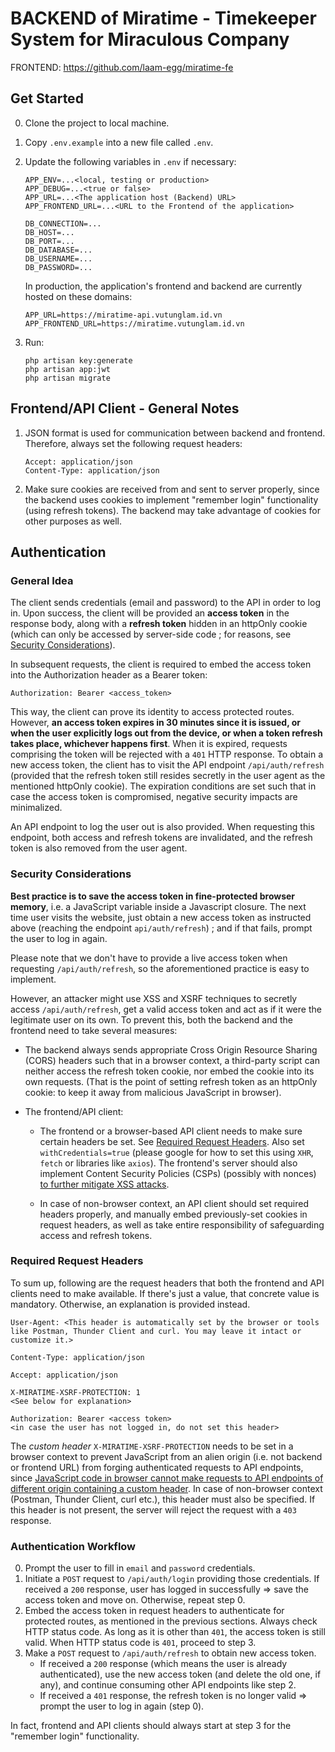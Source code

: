 # BACKEND of Miratime - Timekeeper System for Miraculous Company

FRONTEND: <https://github.com/laam-egg/miratime-fe>

## Get Started
0. Clone the project to local machine.
1. Copy `.env.example` into a new file called `.env`.
2. Update the following variables in `.env` if necessary:
    ```
    APP_ENV=...<local, testing or production>
    APP_DEBUG=...<true or false>
    APP_URL=...<The application host (Backend) URL>
    APP_FRONTEND_URL=...<URL to the Frontend of the application>

    DB_CONNECTION=...
    DB_HOST=...
    DB_PORT=...
    DB_DATABASE=...
    DB_USERNAME=...
    DB_PASSWORD=...
    ```

    In production, the application's frontend and backend are currently hosted on these domains:
    ```
    APP_URL=https://miratime-api.vutunglam.id.vn
    APP_FRONTEND_URL=https://miratime.vutunglam.id.vn
    ```

3. Run:
    ```shell
    php artisan key:generate
    php artisan app:jwt
    php artisan migrate
    ```

## Frontend/API Client - General Notes
1. JSON format is used for communication between backend and frontend. Therefore, always set the following request headers:
    ```
    Accept: application/json
    Content-Type: application/json
    ```

2. Make sure cookies are received from and sent to server properly, since the backend uses cookies to implement "remember login" functionality (using refresh tokens). The backend may take advantage of cookies for other purposes as well.

## Authentication

### General Idea
The client sends credentials (email and password) to the API in order to log in. Upon success, the client will be provided an **access token** in the response body, along with a **refresh token** hidden in an httpOnly cookie (which can only be accessed by server-side code ; for reasons, see [Security Considerations](#security-considerations)).

In subsequent requests, the client is required to embed the access token into the Authorization header as a Bearer token:
```
Authorization: Bearer <access_token>
```

This way, the client can prove its identity to access protected routes. However, **an access token expires in 30 minutes since it is issued, or when the user explicitly logs out from the device, or when a token refresh takes place, whichever happens first**. When it is expired, requests comprising the token will be rejected with a `401` HTTP response. To obtain a new access token, the client has to visit the API endpoint `/api/auth/refresh` (provided that the refresh token still resides secretly in the user agent as the mentioned httpOnly cookie). The expiration conditions are set such that in case the access token is compromised, negative security impacts are minimalized.

An API endpoint to log the user out is also provided. When requesting this endpoint, both access and refresh tokens are invalidated, and the refresh token is also removed from the user agent.

### Security Considerations
**Best practice is to save the access token in fine-protected browser memory**, i.e. a JavaScript variable inside a Javascript closure. The next time user visits the website, just obtain a new access token as instructed above (reaching the endpoint `api/auth/refresh`) ; and if that fails, prompt the user to log in again.

Please note that we don't have to provide a live access token when requesting `/api/auth/refresh`, so the aforementioned practice is easy to implement.

However, an attacker might use XSS and XSRF techniques to secretly access `/api/auth/refresh`, get a valid access token and act as if it were the legitimate user on its own. To prevent this, both the backend and the frontend need to take several measures:

 - The backend always sends appropriate Cross Origin Resource Sharing (CORS) headers such that in a browser context, a third-party script can neither access the refresh token cookie, nor embed the cookie into its own requests. (That is the point of setting refresh token as an httpOnly cookie: to keep it away from malicious JavaScript in browser).

 - The frontend/API client:

    + The frontend or a browser-based API client needs to make sure certain headers be set. See [Required Request Headers](#required-request-headers). Also set `withCredentials=true` (please google for how to set this using `XHR`, `fetch` or libraries like `axios`). The frontend's server should also implement Content Security Policies (CSPs) (possibly with nonces) [to further mitigate XSS attacks](https://developer.mozilla.org/en-US/docs/Web/HTTP/CSP#using_csp).

    + In case of non-browser context, an API client should set required headers properly, and manually embed previously-set cookies in request headers, as well as take entire responsibility of safeguarding access and refresh tokens.

### Required Request Headers
To sum up, following are the request headers that both the frontend and API clients need to make available. If there's just a value, that concrete value is mandatory. Otherwise, an explanation is provided instead.

```
User-Agent: <This header is automatically set by the browser or tools like Postman, Thunder Client and curl. You may leave it intact or customize it.>

Content-Type: application/json

Accept: application/json

X-MIRATIME-XSRF-PROTECTION: 1
<See below for explanation>

Authorization: Bearer <access token>
<in case the user has not logged in, do not set this header>
```

The *custom header* `X-MIRATIME-XSRF-PROTECTION` needs to be set in a browser context to prevent JavaScript from an alien origin (i.e. not backend or frontend URL) from forging authenticated requests to API endpoints, since [JavaScript code in browser cannot make requests to API endpoints of different origin containing a custom header](https://cheatsheetseries.owasp.org/cheatsheets/Cross-Site_Request_Forgery_Prevention_Cheat_Sheet.html#custom-request-headers). In case of non-browser context (Postman, Thunder Client, curl etc.), this header must also be specified. If this header is not present, the server will reject the request with a `403` response.

### Authentication Workflow
0. Prompt the user to fill in `email` and `password` credentials.
1. Initiate a `POST` request to `/api/auth/login` providing those credentials. If received a `200` response, user has logged in successfully => save the access token and move on. Otherwise, repeat step 0.
2. Embed the access token in request headers to authenticate for protected routes, as mentioned in the previous sections. Always check HTTP status code. As long as it is other than `401`, the access token is still valid. When HTTP status code is `401`, proceed to step 3.
3. Make a `POST` request to `/api/auth/refresh` to obtain new access token.
     - If received a `200` response (which means the user is already authenticated), use the new access token (and delete the old one, if any), and continue consuming other API endpoints like step 2.
     - If received a `401` response, the refresh token is no longer valid => prompt the user to log in again (step 0).

In fact, frontend and API clients should always start at step 3 for the "remember login" functionality.

